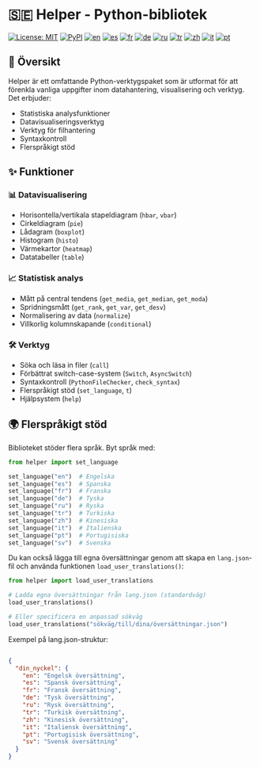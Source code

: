 # 🇸🇪 Helper - Python-bibliotek

[![License: MIT](https://img.shields.io/badge/License-MIT-yellow.svg)](LICENSE)
[![PyPI](https://img.shields.io/pypi/v/pyhelper-tools-jbhm?style=for-the-badge&label=PyPI&color=blue)](https://pypi.org/project/pyhelper-tools-jbhm/)
[![en](https://img.shields.io/badge/lang-en-red.svg)](README.md)
[![es](https://img.shields.io/badge/lang-es-yellow.svg)](README.es.md)
[![fr](https://img.shields.io/badge/lang-fr-blue.svg)](README.fr.md)
[![de](https://img.shields.io/badge/lang-de-green.svg)](README.de.md)
[![ru](https://img.shields.io/badge/lang-ru-purple.svg)](README.ru.md)
[![tr](https://img.shields.io/badge/lang-tr-orange.svg)](README.tr.md)
[![zh](https://img.shields.io/badge/lang-zh-black.svg)](README.zh.md)
[![it](https://img.shields.io/badge/lang-it-lightgrey.svg)](README.it.md)
[![pt](https://img.shields.io/badge/lang-pt-brightgreen.svg)](README.pt.md)

## 📖 Översikt

Helper är ett omfattande Python-verktygspaket som är utformat för att förenkla vanliga uppgifter inom datahantering, visualisering och verktyg. Det erbjuder:

- Statistiska analysfunktioner
- Datavisualiseringsverktyg
- Verktyg för filhantering
- Syntaxkontroll
- Flerspråkigt stöd

## ✨ Funktioner

### 📊 Datavisualisering

- Horisontella/vertikala stapeldiagram (`hbar`, `vbar`)
- Cirkeldiagram (`pie`)
- Lådagram (`boxplot`)
- Histogram (`histo`)
- Värmekartor (`heatmap`)
- Datatabeller (`table`)

### 📈 Statistisk analys

- Mått på central tendens (`get_media`, `get_median`, `get_moda`)
- Spridningsmått (`get_rank`, `get_var`, `get_desv`)
- Normalisering av data (`normalize`)
- Villkorlig kolumnskapande (`conditional`)

### 🛠 Verktyg

- Söka och läsa in filer (`call`)
- Förbättrat switch-case-system (`Switch`, `AsyncSwitch`)
- Syntaxkontroll (`PythonFileChecker`, `check_syntax`)
- Flerspråkigt stöd (`set_language`, `t`)
- Hjälpsystem (`help`)

## 🌍 Flerspråkigt stöd

Biblioteket stöder flera språk. Byt språk med:

```python
from helper import set_language

set_language("en")  # Engelska
set_language("es")  # Spanska
set_language("fr")  # Franska
set_language("de")  # Tyska
set_language("ru")  # Ryska
set_language("tr")  # Turkiska
set_language("zh")  # Kinesiska
set_language("it")  # Italienska
set_language("pt")  # Portugisiska
set_language("sv")  # Svenska
```

Du kan också lägga till egna översättningar genom att skapa en `lang.json`-fil och använda funktionen `load_user_translations()`:

```python
from helper import load_user_translations

# Ladda egna översättningar från lang.json (standardväg)
load_user_translations()

# Eller specificera en anpassad sökväg
load_user_translations("sökväg/till/dina/översättningar.json")
```

Exempel på lang.json-struktur:

```json

{
  "din_nyckel": {
    "en": "Engelsk översättning",
    "es": "Spansk översättning",
    "fr": "Fransk översättning",
    "de": "Tysk översättning",
    "ru": "Rysk översättning",
    "tr": "Turkisk översättning",
    "zh": "Kinesisk översättning",
    "it": "Italiensk översättning",
    "pt": "Portugisisk översättning",
    "sv": "Svensk översättning"
  }
}
```
